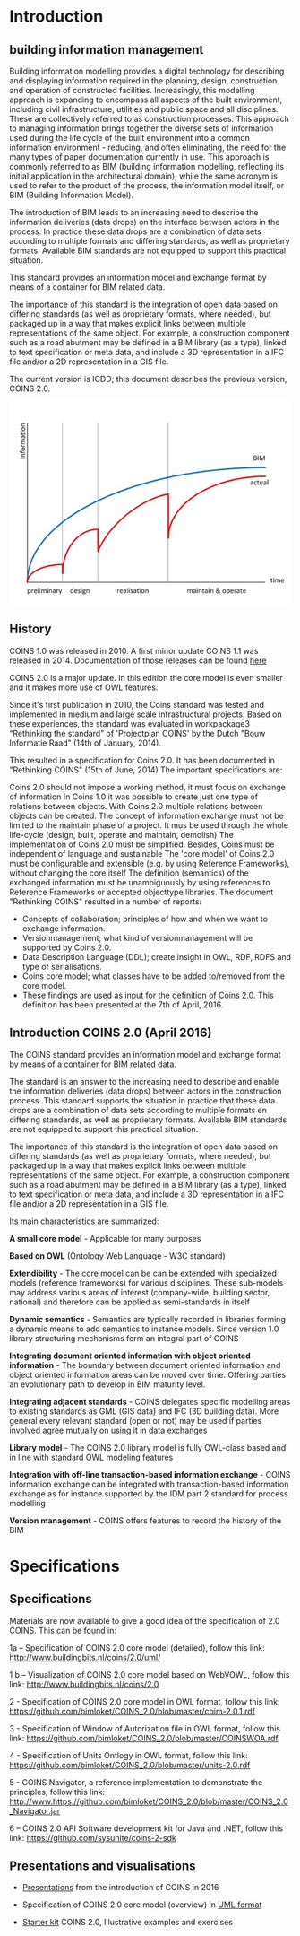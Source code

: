 # Introduction 


## building information management

Building information modelling provides a digital technology for describing and displaying information required in the planning, design, construction and operation of constructed facilities. Increasingly, this modelling approach is expanding to encompass all aspects of the built environment, including civil infrastructure, utilities and public space and all disciplines. These are collectively referred to as construction processes. This approach to managing information brings together the diverse sets of information used during the life cycle of the built environment into a common information environment - reducing, and often eliminating, the need for the many types of paper documentation currently in use.
This approach is commonly referred to as BIM (building information modelling, reflecting its initial application in the architectural domain), while the same acronym is used to refer to the product of the process, the information model itself, or BIM (Building Information Model).

The introduction of BIM leads to an increasing need to describe the information deliveries (data drops) on the interface between actors in the process. In practice these data drops are a combination of data sets according to multiple formats and differing standards, as well as proprietary formats. Available BIM standards are not equipped to support this practical situation.

This standard provides an information model and exchange format by means of a container for BIM related data.

The importance of this standard is the integration of open data based on differing standards (as well as proprietary formats, where needed), but packaged up in a way that makes explicit links between multiple representations of the same object. For example, a construction component such as a road abutment may be defined in a BIM library (as a type), linked to text specification or meta data, and include a 3D representation in a IFC file and/or a 2D representation in a GIS file.

The current version is ICDD; this document describes the previous version, COINS 2.0.

![Visualisation of information exchange in the life cycle](./media/600px-Exchange_during_project.jpg "Information exchange in the life cycle")


## History

COINS 1.0 was released in 2010. A first minor update COINS 1.1 was released in 2014. Documentation of those releases can be found [here](./coinsarchive)

COINS 2.0 is a major update. In this edition the core model is even smaller and it makes more use of OWL features.  

Since it's first publication in 2010, the Coins standard was tested and implemented in medium and large scale infrastructural projects.
Based on these experiences, the standard was evaluated in workpackage3 “Rethinking the standard” of 'Projectplan COINS' by the Dutch "Bouw Informatie Raad" (14th of January, 2014).

This resulted in a specification for Coins 2.0. It has been documented in "Rethinking COINS" (15th of June, 2014) The important specifications are:

Coins 2.0 should not impose a working method, it must focus on exchange of information
In Coins 1.0 it was possible to create just one type of relations between objects. With Coins 2.0 multiple relations between objects can be created.
The concept of information exchange must not be limited to the maintain phase of a project. It mus be used through the whole life-cycle (design, built, operate and maintain, demolish)
The implementation of Coins 2.0 must be simplified. Besides, Coins must be independent of language and sustainable
The 'core model' of Coins 2.0 must be configurable and extensible (e.g. by using Reference Frameworks), without changing the core itself
The definition (semantics) of the exchanged information must be unambiguously by using references to Reference Frameworks or accepted objecttype libraries.
The document "Rethinking COINS" resulted in a number of reports:

* Concepts of collaboration; principles of how and when we want to exchange information.
* Versionmanagement; what kind of versionmanagement will be supported by Coins 2.0.
* Data Description Language (DDL); create insight in OWL, RDF, RDFS and type of serialisations.
* Coins core model; what classes have to be added to/removed from the core model.
* These findings are used as input for the definition of Coins 2.0. This definition has been presented at the 7th of April, 2016.


## Introduction COINS 2.0 (April 2016)
The COINS standard provides an information model and exchange format by means of a container for BIM related data.

The standard is an answer to the increasing need to describe and enable the information deliveries (data drops) between actors in the construction process.  This standard supports the situation in practice that these data drops are a combination of data sets according to multiple formats en differing standards, as well as proprietary formats. Available BIM standards are not equipped to support this practical situation.

The importance of this standard is the integration of open data based on differing standards (as well as proprietary formats, where needed), but packaged up in a way that makes explicit links between multiple representations of the same object. For example, a construction component such as a road abutment may be defined in a BIM library (as a type), linked to text specification or meta data, and include a 3D representation in a IFC file and/or a 2D representation in a GIS file.

Its main characteristics are summarized:

**A small core model** -  Applicable for many purposes

**Based on <a>OWL</a>** (Ontology Web Language - W3C standard)

**Extendibility** - The core model can be can be extended with specialized models (reference frameworks) for various disciplines. These sub-models may address various areas of interest (company-wide, building sector, national) and therefore can be applied as semi-standards in itself

**Dynamic semantics** - Semantics are typically recorded in libraries forming a dynamic means to add semantics to instance models. Since version 1.0 library structuring mechanisms form an integral part of COINS

**Integrating document oriented information with object oriented information** - The boundary between document oriented information and object oriented information areas can be moved over time. Offering parties an evolutionary path to develop in BIM maturity level.

**Integrating adjacent standards** - COINS delegates specific modelling areas to existing standards as GML (GIS data) and IFC (3D building data). More general every relevant standard (open or not) may be used if parties involved agree mutually on using it in data exchanges

**Library model** - The COINS 2.0 library model is fully OWL-class based and in line with standard OWL modeling features

**Integration with off-line transaction-based information exchange** - COINS information exchange can be integrated with transaction-based information exchange as for instance supported by the IDM part 2 standard for process modelling

**Version management** - COINS offers features to record the history of the BIM


# Specifications


## Specifications

Materials are now available to give a good idea of the specification of 2.0 COINS. This can be found in:

1a – Specification of COINS 2.0 core model (detailed), follow this link:
http://www.buildingbits.nl/coins/2.0/uml/

1 b – Visualization of COINS 2.0 core model based on WebVOWL, follow this link:
http://www.buildingbits.nl/coins/2.0

2 - Specification of COINS 2.0 core model in OWL format, follow this link: 
https://github.com/bimloket/COINS_2.0/blob/master/cbim-2.0.1.rdf

3 - Specification of Window of Autorization file in OWL format,
follow this link: 
https://github.com/bimloket/COINS_2.0/blob/master/COINSWOA.rdf

4 - Specification of Units Ontlogy in OWL format,
follow this link:
https://github.com/bimloket/COINS_2.0/blob/master/units-2.0.rdf

5 - COINS Navigator, a reference implementation to demonstrate the principles, follow this link:
http://www.https://github.com/bimloket/COINS_2.0/blob/master/COINS_2.0_Navigator.jar

6 – COINS 2.0 API Software development kit for Java and .NET, follow this link:
https://github.com/sysunite/coins-2-sdk


## Presentations and visualisations

* [Presentations](https://github.com/bimloket/COINS_2.0/tree/master/docs/coinsweb/presentaties) from the introduction of COINS in 2016 

* Specification of COINS 2.0 core model (overview) in [UML format](https://github.com/bimloket/COINS_2.0/blob/master/docs/coinsweb/presentaties/UML_Cbim-2.0_DEFINITIEF_v1.0.pdf)

* [Starter kit](https://github.com/bimloket/COINS_2.0/blob/master/docs/coinsweb/presentaties/6_Starter_kit_COINS_2.0_RC19_v0_4_UK.pdf) COINS 2.0, Illustrative examples and exercises




